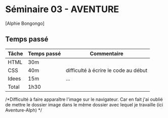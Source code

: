 # Séminaire 03 - AVENTURE

[Alphie Bongongo]

## Temps passé

| Tâche        | Temps passé | Commentaire                    |
| ------------ | ----------- | ------------------------------ |
| HTML         | 30m         |                                |
| CSS          | 40m         | difficulté à écrire le code au début|
| Idees        | 15m         | ...                            |
| Total        | 1h30        |                                |

/*Difficulté à faire apparaître l'image sur le navigateur. Car en fait j'ai oublié de mettre le dossier image dans le même dossier avec lequel je travaille (ici Aventure-Alph) */
